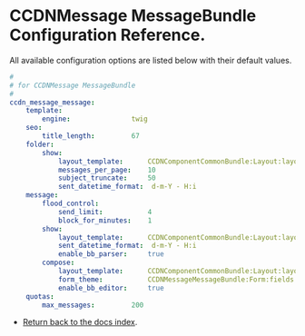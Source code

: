 CCDNMessage MessageBundle Configuration Reference.
==================================================

All available configuration options are listed below with their default values.

``` yml
#        
# for CCDNMessage MessageBundle      
#
ccdn_message_message:  
    template:             
        engine:               twig 
    seo:                  
        title_length:         67 
    folder:               
        show:                 
            layout_template:      CCDNComponentCommonBundle:Layout:layout_body_right.html.twig 
            messages_per_page:    10 
            subject_truncate:     50 
            sent_datetime_format:  d-m-Y - H:i 
    message:              
        flood_control:        
            send_limit:           4 
            block_for_minutes:    1 
        show:                 
            layout_template:      CCDNComponentCommonBundle:Layout:layout_body_right.html.twig 
            sent_datetime_format:  d-m-Y - H:i 
            enable_bb_parser:     true 
        compose:              
            layout_template:      CCDNComponentCommonBundle:Layout:layout_body_right.html.twig 
            form_theme:           CCDNMessageMessageBundle:Form:fields.html.twig 
            enable_bb_editor:     true 
    quotas:               
        max_messages:         200 
```

- [Return back to the docs index](index.md).
